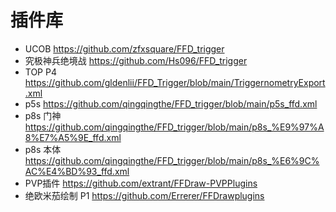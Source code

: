 # 插件库

* UCOB https://github.com/zfxsquare/FFD_trigger
* 究极神兵绝境战 https://github.com/Hs096/FFD_trigger
* TOP P4 https://github.com/gldenlii/FFD_Trigger/blob/main/TriggernometryExport.xml
* p5s https://github.com/qingqingthe/FFD_trigger/blob/main/p5s_ffd.xml
* p8s 门神 https://github.com/qingqingthe/FFD_trigger/blob/main/p8s_%E9%97%A8%E7%A5%9E_ffd.xml
* p8s 本体 https://github.com/qingqingthe/FFD_trigger/blob/main/p8s_%E6%9C%AC%E4%BD%93_ffd.xml
* PVP插件 https://github.com/extrant/FFDraw-PVPPlugins
* 绝欧米茄绘制 P1  https://github.com/Errerer/FFDrawplugins 